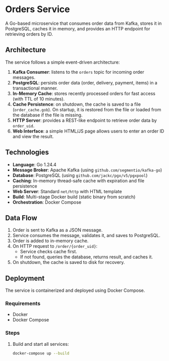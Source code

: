 # Orders Service

A Go-based microservice that consumes order data from Kafka, stores it in PostgreSQL, caches it in memory, and provides an HTTP endpoint for retrieving orders by ID.

## Architecture

The service follows a simple event-driven architecture:

1. **Kafka Consumer**: listens to the `orders` topic for incoming order messages.
2. **PostgreSQL**: persists order data (order, delivery, payment, items) in a transactional manner.
3. **In-Memory Cache**: stores recently processed orders for fast access (with TTL of 10 minutes).
4. **Cache Persistence**: on shutdown, the cache is saved to a file (`order_cache.gob`). On startup, it is restored from the file or loaded from the database if the file is missing.
5. **HTTP Server**: provides a REST-like endpoint to retrieve order data by `order_uid`.
6. **Web Interface**: a simple HTML/JS page allows users to enter an order ID and view the result.

## Technologies

- **Language**: Go 1.24.4
- **Message Broker**: Apache Kafka (using `github.com/segmentio/kafka-go`)
- **Database**: PostgreSQL (using `github.com/jackc/pgx/v5/pgxpool`)
- **Caching**: In-memory thread-safe cache with expiration and file persistence
- **Web Server**: Standard `net/http` with HTML template
- **Build**: Multi-stage Docker build (static binary from scratch)
- **Orchestration**: Docker Compose

## Data Flow

1. Order is sent to Kafka as a JSON message.
2. Service consumes the message, validates it, and saves to PostgreSQL.
3. Order is added to in-memory cache.
4. On HTTP request to `/order/{order_uid}`:
   - Service checks cache first.
   - If not found, queries the database, returns result, and caches it.
5. On shutdown, the cache is saved to disk for recovery.

## Deployment

The service is containerized and deployed using Docker Compose.

### Requirements
- Docker
- Docker Compose

### Steps

1. Build and start all services:
   ```bash
   docker-compose up --build